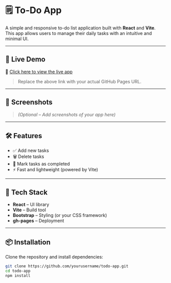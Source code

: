 # 🗒️ To-Do App

A simple and responsive to-do list application built with **React** and **Vite**. This app allows users to manage their daily tasks with an intuitive and minimal UI.

---

## 🚀 Live Demo

🔗 [Click here to view the live app](https://yourusername.github.io/todo-app)

> Replace the above link with your actual GitHub Pages URL.

---

## 📸 Screenshots

> *(Optional – Add screenshots of your app here)*

---

## 🛠 Features

- ✅ Add new tasks
- 🗑️ Delete tasks
- 📌 Mark tasks as completed
- ⚡ Fast and lightweight (powered by Vite)

---

## 🧰 Tech Stack

- **React** – UI library
- **Vite** – Build tool
- **Bootstrap** – Styling (or your CSS framework)
- **gh-pages** – Deployment

---

## 📦 Installation

Clone the repository and install dependencies:

```bash
git clone https://github.com/yourusername/todo-app.git
cd todo-app
npm install
